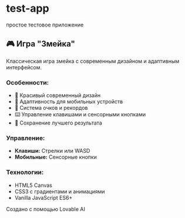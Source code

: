 # test-app

простое тестовое приложение

## 🎮 Игра "Змейка"

Классическая игра змейка с современным дизайном и адаптивным интерфейсом.

### Особенности:
- 🎨 Красивый современный дизайн
- 📱 Адаптивность для мобильных устройств
- 🎯 Система очков и рекордов
- ⌨️ Управление клавишами и сенсорными кнопками
- 💾 Сохранение лучшего результата

### Управление:
- **Клавиши:** Стрелки или WASD
- **Мобильные:** Сенсорные кнопки

### Технологии:
- HTML5 Canvas
- CSS3 с градиентами и анимациями
- Vanilla JavaScript ES6+

Создано с помощью Lovable AI